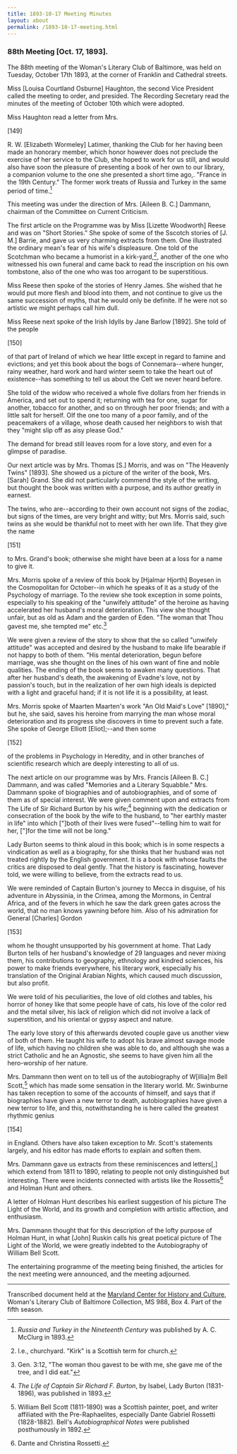 ```yaml
---
title: 1893-10-17 Meeting Minutes
layout: about
permalink: /1893-10-17-meeting.html
---
```

### 88th Meeting [Oct. 17, 1893].

The 88th meeting of the Woman's Literary Club of Baltimore, was held on Tuesday, October 17th 1893, at the corner of Franklin and Cathedral streets.

Miss [Louisa Courtland Osburne] Haughton, the second Vice President called the meeting to order, and presided. The Recording Secretary read the minutes of the meeting of October 10th which were adopted.

Miss Haughton read a letter from Mrs.

[149]

R. W. [Elizabeth Wormeley] Latimer, thanking the Club for her having been made an honorary member, which honor however does not preclude the exercise of her service to the Club, she hoped to work for us still, and would also have soon the pleasure of presenting a book of her own to our library, a companion volume to the one she presented a short time ago,. "France in the 19th Century." The former work treats of Russia and Turkey in the same period of time.[^Latimer]
[^Latimer]: _Russia and Turkey in the Nineteenth Century_ was published by A. C. McClurg in 1893. 

This meeting was under the direction of Mrs. [Aileen B. C.] Dammann, chairman of the Committee on Current Criticism.

The first article on the Programme was by Miss [Lizette Woodworth] Reese and was on "Short Stories." She spoke of some of the Sscotch stories of [J. M.] Barrie, and gave us very charming extracts from them. One illustrated the ordinary mean's fear of his wife's displeasure. One told of the Scotchman who became a humorist in a kirk-yard,[^kirk], another of the one who witnessed his own funeral and came back to read the inscription on his own tombstone, also of the one who was too arrogant to be superstitious.
[^kirk]: I.e., churchyard. "Kirk" is a Scottish term for church.

Miss Reese then spoke of the stories of Henry James. She wished that he would put more flesh and blood into them, and not continue to give us the same succession of myths, that he would only be definite. If he were not so artistic we might perhaps call him dull.

Miss Reese next spoke of the Irish Idylls by Jane Barlow [1892]. She told of the people

[150]

of that part of Ireland of which we hear little except in regard to famine and evictions; and yet this book about the bogs of Connemara--where hunger, rainy weather, hard work and hard winter seem to take the heart out of existence--has something to tell us about the Celt we never heard before.

She told of the widow who received a whole five dollars from her friends in America, and set out to spend it; returning with tea for one, sugar for another, tobacco for another, and so on through her poor friends; and with a little salt for herself. OIf the one too many of a poor family, and of the peacemakers of a village, whose death caused her neighbors to wish that they "might slip off as aisy please God."

The demand for bread still leaves room for a love story, and even for a glimpse of paradise.

Our next article was by Mrs. Thomas [S.] Morris, and was on "The Heavenly Twins" [1893]. She showed us a picture of the writer of the book, Mrs. [Sarah] Grand. She did not particularly commend the style of the writing, but thought the book was written with a purpose, and its author greatly in earnest.

The twins, who are--according to their own account not signs of the zodiac, but signs of the times, are very bright and witty; but Mrs. Morris said, such twins as she would be thankful not to meet with her own life. That they give the name

[151]

to Mrs. Grand's book; otherwise she might have been at a loss for a name to give it.

Mrs. Morris spoke of a review of this book by [Hjalmar Hjorth] Boyesen in the Cosmopolitan for October--in which he speaks of it as a study of the Psychology of marriage. To the review she took exception in some points, especially to his speaking of the "unwifely attitude" of the heroine as having accelerated her husband's moral deterioration. This view she thought unfair, but as old as Adam and the garden of Eden. "The woman that Thou gavest me, she tempted me" etc.[^tempter]
[^tempter]: Gen. 3:12, "The woman thou gavest to be with me, she gave me of the tree, and I did eat."

We were given a review of the story to show that the so called "unwifely attitude" was accepted and desired by the husband to make life bearable if not happy to both of them. "His mental deterioration, begun before marriage, was she thought on the lines of his own want of fine and noble qualities. The ending of the book seems to awaken many questions. That after her husband's death, the awakening of Evadne's love, not by passion's touch, but in the realization of her own high ideals is depicted with a light and graceful hand; if it is not life it is a possibility, at least.

Mrs. Morris spoke of Maarten Maarten's work "An Old Maid's Love" [1890]," but he, she said, saves his heroine from marrying the man whose moral deterioration and its progress she discovers in time to prevent such a fate. She spoke of George Elliott [Eliot];--and then some

[152]

of the problems in Psychology in Heredity, and in other branches of scientific research which are deeply interesting to all of us.

The next article on our programme was by Mrs. Francis [Aileen B. C.] Dammann, and was called "Memories and a Literary Squabble." Mrs. Dammann spoke of biographies and of autobiographies, and of some of them as of special interest. We were given comment upon and extracts from The Life of Sir Richard Burton by his wife;[^Burton] beginning with the dedication or consecration of the book by the wife to the husband, to "her earthly master in life" into which ["]both of their lives were fused"--telling him to wait for her, ["]for the time will not be long."
[^Burton]: _The Life of Captain Sir Richard F. Burton_, by Isabel, Lady Burton (1831-1896), was published in 1893.

Lady Burton seems to think aloud in this book; which is in some respects a vindication as well as a biography, for she thinks that her husband was not treated rightly by the English government. It is a book with whose faults the critics are disposed to deal gently. That the history is fascinating, however told, we were willing to believe, from the extracts read to us.

We were reminded of Captain Burton's journey to Mecca in disguise, of his adventure in Abyssinia, in the Crimea, among the Mormons, in Central Africa, and of the fevers in which he saw the dark green gates across the world, that no man knows yawning before him. Also of his admiration for General [Charles] Gordon

[153]

whom he thought unsupported by his government at home. That Lady Burton tells of her husband's knowledge of 29 languages and never mixing them, his contributions to geography, ethnology and kindred sciences, his power to make friends everywhere, his literary work, especially his translation of the Original Arabian Nights, which caused much discussion, but also profit.

We were told of his peculiarities, the love of old clothes and tables, his horror of honey like that some people have of cats, his love of the color red and the metal silver, his lack of religion which did not involve a lack of superstition, and his oriental or gypsy aspect and nature.

The early love story of this afterwards devoted couple gave us another view of both of them. He taught his wife to adopt his brave almost savage mode of life, which having no children she was able to do, and although she was a strict Catholic and he an Agnostic, she seems to have given him all the hero-worship of her nature.

Mrs. Dammann then went on to tell us of the autobiography of W[illia]m Bell Scott,[^Scott] which has made some sensation in the literary world. Mr. Swinburne has taken reception to some of the accounts of himself, and says that if biographies have given a new terror to death, autobiographies have given a new terror to life, and this, notwithstanding he is here called the greatest rhythmic genius
[^Scott]: William Bell Scott (1811-1890) was a Scottish painter, poet, and writer affiliated with the Pre-Raphaelites, especially Dante Gabriel Rossetti (1828-1882). Bell's _Autobiographical Notes_ were published posthumously in 1892.

[154]

in England. Others have also taken exception to Mr. Scott's statements largely, and his editor has made efforts to explain and soften them.

Mrs. Dammann gave us extracts from these reminiscences and letters[,] which extend from 1811 to 1890, relating to people not only distinguished but interesting. There were incidents connected with artists like the Rossettis[^Rossettis] and Holman Hunt and others.
[^Rossettis]: Dante and Christina Rossetti.

A letter of Holman Hunt describes his earliest suggestion of his picture The Light of the World, and its growth and completion with artistic affection, and enthusiasm.

Mrs. Dammann thought that for this description of the lofty purpose of Holman Hunt, in what [John] Ruskin calls his great poetical picture of The Light of the World, we were greatly indebted to the Autobiography of William Bell Scott.

The entertaining programme of the meeting being finished, the articles for the next meeting were announced, and the meeting adjourned.
<hr>

Transcribed document held at the [Maryland Center for History and Culture](http://mdhs.org/), Woman's Literary Club of Baltimore Collection, MS 988, Box 4. Part of the fifth season.